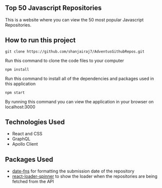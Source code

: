 ## Top 50 Javascript Repositories

This is a website where you can view the 50 most popular Javascript Repositories.

## How to run this project

`git clone https://github.com/shanjairaj7/AdventusGithubRepos.git`

Run this command to clone the code files to your computer

`npm install`

Run this command to install all of the dependencies and packages used in this application

`npm start`

By running this command you can view the application in your browser on localhost:3000

## Technologies Used

- React and CSS
- GraphQL
- Apollo Client

## Packages Used

- [date-fns](https://date-fns.org/) for formatting the submission date of the repository
- [react-loader-spinner](https://www.npmjs.com/package/react-loader-spinner) to show the loader when the repositories are being fetched from the API
